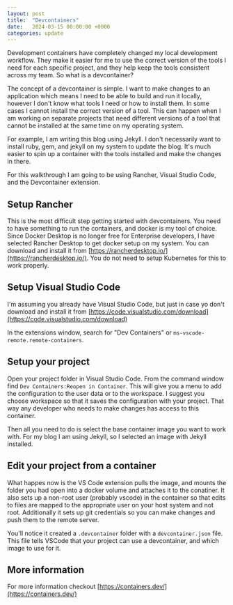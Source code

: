 ```yaml
---
layout: post
title:  "Devcontainers"
date:   2024-03-15 00:00:00 +0000
categories: update
---
```


Development containers have completely changed my local development workflow. They make it easier
for me to use the correct version of the tools I need for each specific project, and they help
keep the tools consistent across my team. So what is a devcontainer?

The concept of a devcontainer is simple. I want to make changes to an application which means I need
to be able to build and run it locally, however I don't know what tools I need or how to install them.
In some cases I cannot install the correct version of a tool. This can happen when I am working on
separate projects that need different versions of a tool that cannot be installed at the same time on my
operating system.

For example, I am writing this blog using Jekyll. I don't necessarily want to install ruby, gem, and
jekyll on my system to update the blog. It's much easier to spin up a container with the tools installed
and make the changes in there.

For this walkthrough I am going to be using Rancher, Visual Studio Code, and the Devcontainer extension.

## Setup Rancher

This is the most difficult step getting started with devcontainers. You need to have something to run
the containers, and docker is my tool of choice. Since Docker Desktop is no longer free for Enterprise
developers, I have selected Rancher Desktop to get docker setup on my system. You can download and
install it from [https://rancherdesktop.io/](https://rancherdesktop.io/). You do not need to setup
Kubernetes for this to work properly.

## Setup Visual Studio Code

I'm assuming you already have Visual Studio Code, but just in case yo don't download and install it from
[https://code.visualstudio.com/download](https://code.visualstudio.com/download)

In the extensions window, search for "Dev Containers" or `ms-vscode-remote.remote-containers`.

## Setup your project

Open your project folder in Visual Studio Code. From the command window find `Dev Containers:Reopen in Container`. This will give you a menu to add the configuration to the user data or to the workspace.
I suggest you choose workspace so that it saves the configuration with your project. That way any
developer who needs to make changes has access to this container.

Then all you need to do is select the base container image you want to work with. For my blog
I am using Jekyll, so I selected an image with Jekyll installed.

## Edit your project from a container

What happes now is the VS Code extension pulls the image, and mounts the folder you had open
into a docker volume and attaches it to the conatiner. It also sets up a non-root user
(probably vscode) in the container so that edits to files are mapped to the appropriate
user on your host system and not root. Additionally it sets up git credentials so you can
make changes and push them to the remote server.

You'll notice it created a `.devcontainer` folder with a `devcontainer.json` file. This file
tells VSCode that your project can use a devcontainer, and which image to use for it.

## More information

For more information checkout [https://containers.dev/](https://containers.dev/)

